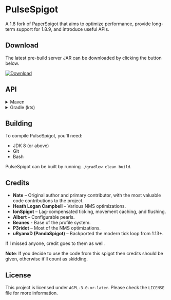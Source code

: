 # PulseSpigot  
A 1.8 fork of PaperSpigot that aims to optimize performance, provide long-term support for 1.8.9, and introduce useful APIs.  

## Download
The latest pre-build server JAR can be downloaded by clicking the button below.

[![Download](https://img.shields.io/badge/Download-Nightly-blue?style=for-the-badge&logo=github)](https://nightly.link/ptbnate/PulseSpigot/workflows/build/main/PulseSpigot.zip)

## API
<details>
<summary>Maven</summary>

```xml
<repositories>
        <repository>
            <id>jitpack.io</id>
            <url>https://jitpack.io</url>
        </repository>
    </repositories>

<dependencies>
	<dependency>
	    <groupId>com.github.ptbnate</groupId>
	    <artifactId>PulseSpigot</artifactId>
	    <version>main-SNAPSHOT</version>
	</dependency>
</dependencies>
```
</details>

<details>
<summary>Gradle (kts)</summary>

```kotlin
repositories {
    mavenCentral()
    maven { url = uri("https://jitpack.io") }
}

dependencies {
    compileOnly("com.github.ptbnate:PulseSpigot:main-SNAPSHOT")
}
```
</details>

## Building
To compile PulseSpigot, you'll need:
- JDK 8 (or above)
- Git
- Bash

PulseSpigot can be built by running `./gradlew clean build`.

## Credits  
- **Nate** – Original author and primary contributor, with the most valuable code contributions to the project. 
- **Heath Logan Campbell** – Various NMS optimizations.  
- **IonSpigot** – Lag-compensated ticking, movement caching, and flushing.  
- **Albert** – Configurable pearls.  
- **Beanes** - Base of the profile system.  
- **P3ridot** – Most of the NMS optimizations.  
- **uRyanxD (PandaSpigot)** – Backported the modern tick loop from 1.13+.  

If I missed anyone, credit goes to them as well.  

**Note**: If you decide to use the code from this spigot then credits should be given, otherwise it'll count as skidding.

## License  
This project is licensed under `AGPL-3.0-or-later`. Please check the `LICENSE` file for more information.

